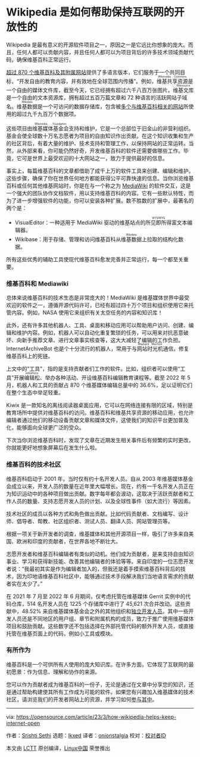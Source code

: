 [#]: subject: "How Wikipedia helps keep the internet open"
[#]: via: "https://opensource.com/article/23/3/how-wikipedia-helps-keep-internet-open"
[#]: author: "Srishti Sethi https://opensource.com/users/srishakatux-0"
[#]: collector: "lkxed"
[#]: translator: "onionstalgia"
[#]: reviewer: " "
[#]: publisher: " "
[#]: url: " "

Wikipedia 是如何帮助保持互联网的开放性的
======

Wikipedia 是最有意义的开源软件项目之一，原因之一是它远比你想象的庞大。而且，任何人都可以贡献内容，并且任何人都可以为项目背后的许多技术领域贡献代码，确保维基百科正常运行。

[超过 870 个维基百科及其附属网站][1]提供了多语言版本，它们服务于一个共同目标，“开发自由的教育内容，并有效地在全球范围内传播”。例如，<ruby>维基共享资源<rt>Wikimedia Commons</rt></ruby>是一个自由的媒体文件库，截至今天，它已经拥有超过六千八百万张图片。<ruby>维基文库<rt>Wikisource</rt></ruby>是一个自由的文本资源库，拥有超过五百万篇文章和 72 种语言的活跃网站子域名。<ruby>维基数据<rt>Wikidata</rt></ruby>是一个可访问的数据存储库，包含被[多个与维基百科相关的网站][2]所使用的超过九千九百万个数据项。

这些项目由<ruby>维基媒体基金会<rt>Wikimedia Foundation</rt></ruby>支持和维护，它是一个总部位于旧金山的非营利组织。基金会使全球数十万名志愿者为项目的自由知识作出贡献。在这个知识收集和生产的社区背后，有着大量的维护、技术支持和管理工作，以保持网站的正常运转。当然，从外部来看，你可能仍然好奇，开发维基百科的软件还需要做哪些工作。毕竟，它可是世界上最受欢迎的十大网站之一，致力于提供最好的信息。

事实上，每篇维基百科的文章都借助了成千上万的软件工具来创建、编辑和维护。这些步骤，确保了你在世界任何地方都能获得公平可靠快速的信息。当你浏览维基百科或任何其他维基网站时，你是在与一个称之为 [MediaWiki][3] 的软件交互，这是一个强大的团队协作文档软件，用以支持维基百科的内容。它有一些默认特性，而为了进一步增强软件的功能，你可以安装各种扩展。数不胜数的扩展中，最著名的两个是：

- VisualEditor：一种适用于 MediaWiki 驱动的维基站点的<ruby>所见即所得<rt>WYSIWYG</rt></ruby>富文本编辑器。
- Wikibase：用于存储、管理和访问维基百科从<ruby>维基数据<rt>Wikidata</rt></ruby>上拉取的结构化数据。

所有这些优秀的辅助工具使现代维基百科愈发完善并正常运行，每一个都至关重要。

### 维基百科和 Mediawiki

总体来说维基百科的技术生态是非常庞大的！MediaWiki 是维基媒体世界中最受欢迎的软件之一，遵循开源代码许可，已经有超过四十万个项目和组织使用它来托管内容。例如，NASA 使用它来组织有关太空任务的内容和知识库！

此外，还有许多其他机器人、工具、桌面和移动应用可以帮助用户访问、创建、编辑和维护内容。例如，机器人可以自动化重复繁琐的任务，可以用来对抗恶意破坏、向新手推荐文章、进行文章事实核查等，这大大减轻了编辑的工作负担。InternetArchiveBot 也是个十分流行的机器人，常用于与<ruby>网站时光机<rt>Wayback Machine</rt></ruby>通信，修复维基百科上的死链。

上文中的"工具"，指的是支持贡献者们工作的软件。比如，组织者可以使用“工具”开展<ruby>编辑松<rt>editathons</rt></ruby>、举办各种活动、开设维基百科编辑教育课程等。截至 2022 年 5 月，机器人和工具的贡献占 870 个维基媒体编辑总量中的 36.6%，足以证明它们在整个生态中举足轻重。

Kiwix 是一款知名的离线阅读器桌面应用，它可以在网络连接有限的区域，特别是教育场所中提供对维基百科的访问。维基百科和维基共享资源的移动应用，也允许编辑者通过他们的移动设备贡献文章和媒体文件，这使我们的知识平台更加普及化，能够面向全球更广泛的受众。

下次当你浏览维基百科时，发现了文章在近期发生相关事件后有频繁的实时更改，你就能更好地想象屏幕后在发生什么啦。

### 维基百科的技术社区

维基百科启动于 2001 年，当时仅有约十名开发人员。自从 2003 年维基媒体基金会成立以来，开发人员的数量在近年里大幅增长。现在，约有一千名开发人员正在为知识运动中的各种项目做出贡献。数字每年都会波动，这取决于活跃贡献者和工作人员的数量、支持志愿开发人员的计划、以及全球性事件（如大流行）等因素。

技术社区的成员以各种方式和角色做出贡献。比如代码贡献者、文档编写、设计师、倡导者、帮教、社区组织者、测试人员、翻译人员、网站管理员等。

根据一项关于新开发者的调查，维基媒体和其他开源项目一样，吸引了许多来自美国、欧洲和印度的贡献者，在世界各地不断壮大。

志愿开发者和维基百科编辑者有类似的动机。他们成为贡献者，是来支持自由知识事业、学习和获得新技能、改善其他编辑者的体验等等。来自印度的一位志愿开发者说：“我最初其实是作为编辑者加入的，但我还是着手摸索维基百科背后的技术，因为印地语维基百科社区中，能够通过技术手段解决我们当地语言需求的贡献者实在太少了。”

在 2021 年 7 月至 2022 年 6 月期间，仅考虑托管在维基媒体 Gerrit 实例中的代码仓库，514 名开发人员在 1225 个存储库中进行了 45,621 次合并改动。这些贡献中，48.52% 来自维基媒体基金会之外的其他组织和[独立开发人员][7]。其中一些开发人员还是不同地区的用户组、章节和附属机构的成员，致力于推广使用维基媒体项目和鼓励贡献。这些数字还不包括选择在外部托管代码的额外开发人员，或直接托管在维基页面上的代码，例如小工具或模块。

### 有所作为

维基百科是一个可供所有人使用的庞大知识库。在许多方面，它体现了互联网的最初愿景：作为信息、理解和协作的来源。

您可以作为贡献者成为维基百科的一份子，无论是通过在文章中分享您的知识，还是通过帮助构建使其所有工作成为可能的软件。如果您有兴趣加入维基媒体的技术社区，请浏览我们的开发者网站上的资源，并学习如何[参与其中][8]。

--------------------------------------------------------------------------------

via: https://opensource.com/article/23/3/how-wikipedia-helps-keep-internet-open

作者：[Srishti Sethi][a]
选题：[lkxed][b]
译者：[onionstalgia](https://github.com/onionstalgia)
校对：[校对者ID](https://github.com/校对者ID)

本文由 [LCTT](https://github.com/LCTT/TranslateProject) 原创编译，[Linux中国](https://linux.cn/) 荣誉推出

[a]: https://opensource.com/users/srishakatux-0
[b]: https://github.com/lkxed/
[1]: https://wikimediafoundation.org/our-work/wikimedia-projects/#a1-reference
[2]: https://meta.wikimedia.org/wiki/Wikimedia_wikis
[3]: https://www.mediawiki.org/wiki/MediaWiki
[4]: https://wikistats.wmcloud.org/
[5]: https://wikimediafoundation.org/news/2016/05/05/mediawiki-nasa/
[6]: https://meta.wikimedia.org/wiki/Kiwix
[7]: https://wikimedia.biterg.io/
[8]: https://developer.wikimedia.org/
